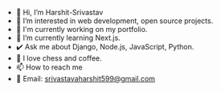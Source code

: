 - 👋 Hi, I’m Harshit-Srivastav
- 👀 I’m interested in web development, open source projects. 
- 🚀 I'm currently working on my portfolio.
- 🌱 I’m currently learning Next.js.
- ✔️ Ask me about Django, Node.js, JavaScript, Python.
- 💞 I love chess and coffee.
- 📫 How to reach me
- 📧 Email: srivastavaharshit599@gmail.com

<!---
Harshit-Srivastav/Harshit-Srivastav is a ✨ special ✨ repository because its `README.md` (this file) appears on your GitHub profile.
You can click the Preview link to take a look at your changes.
--->
